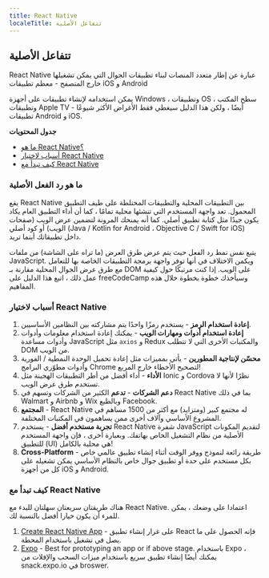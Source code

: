 ```yaml
---
title: React Native
localeTitle: تتفاعل الأصلية
---
```

## تتفاعل الأصلية

React Native عبارة عن إطار متعدد المنصات لبناء تطبيقات الجوال التي يمكن تشغيلها خارج المتصفح - معظم تطبيقات iOS و Android

يمكن استخدامه لإنشاء تطبيقات على أجهزة Windows ، وتطبيقات OS سطح المكتب ، وتطبيقات Apple TV أيضًا ، ولكن هذا الدليل سيغطي فقط الأغراض الأكثر شيوعًا - تطبيقات Android و iOS.

**جدول المحتويات**

*   [ما هو React Native؟](#what-is-react-native)
*   [أسباب لاختيار React Native](#reasons-to-choose-react-native)
*   [كيف تبدأ مع React Native](#how-to-get-started-with-react-native)

### ما هو رد الفعل الأصلية

يقع React Native بين التطبيقات المحلية والتطبيقات المختلطة على طيف التطبيق المحمول. تعد واجهة المستخدم التي تنشئها محلية تمامًا ، كما أن أداء التطبيق العام يكاد يكون جيدًا مثل كتابة تطبيق أصلي. كما أنه يمنحك المرونة لتضمين عرض الويب (صفحات الويب) أو كود أصلي (Java / Kotlin for Android ، Objective C / Swift for iOS) داخل تطبيقاتك أينما تريد.

يتبع نفس نمط رد الفعل حيث يتم عرض طرق العرض (ما تراه على الشاشة) من ملفات JavaScript. ويكمن الاختلاف في أنها توفر واجهة برمجة التطبيقات الخاصة بها للتعامل مع طرق عرض الجوال المحلية مقارنة بـ DOM على الويب. إذا كنت مرتبكًا حول كيفية عمل ذلك ، اتبع هذا الدليل على freeCodeCamp وسيأخذك خطوة بخطوة خلال هذه المفاهيم.

### أسباب لاختيار React Native

1.  **إعادة استخدام الرمز** - يستخدم رمزًا واحدًا يتم مشاركته بين النظامين الأساسيين.
2.  **إعادة استخدام أدوات ومهارات الويب** - يمكنك إعادة استخدام معلومات وأدوات وأدوات مساعدة JavaScript مثل `axios` و Redux والمكتبات الأخرى التي لا تتطلب DOM من الويب.
3.  **محسّن لإنتاجية المطورين** - يأتي بمميزات مثل إعادة تحميل الوحدة النمطية / الفورية وأدوات مطوّري البرامج Chrome لتصحيح الأخطاء خارج المربع!
4.  **الأداء** - أداء أفضل من أطر التطبيقات الهجينة مثل Ionic و Cordova نظرًا لأنها لا تستخدم طرق عرض الويب.
5.  **دعم الشركات** - **تدعم** الكثير من الشركات وتسهم في React Native بما في ذلك Walmart و Airbnb و Wix وبالطبع Facebook.
6.  **المجتمع** - React Native له مجتمع كبير (ومتزايد) مع أكثر من 1500 مساهم في المشروع الأساسي وآلاف أخرى ممن يساهمون في المكتبات المختلفة.
7.  **تجربة مستخدم أفضل** - يستخدم React Native شفرة JavaScript لتقديم المكونات الأصلية من نظام التشغيل الخاص بهاتفك. وبعبارة أخرى ، فإن واجهة المستخدم للتطبيق (UI) هي محلية بالكامل!
8.  **Cross-Platform** - طريقة رائعة لنموذج ووفر الوقت أثناء إنشاء تطبيق عالمي خاص بكل مستخدم على حدة أو تطبيق جوال خاص بالنظام الأساسي يمكن تشغيله على كل من أجهزة iOS و Android.

### كيف تبدأ مع React Native

هناك طريقتان سريعتان سهلتان للبدء مع React Native. اعتمادا على وضعك ، يمكن للمرء أن يكون خيارا أفضل بالنسبة لك.

1.  [Create React Native App](https://www.npmjs.com/package/create-react-native-app) - على غرار إنشاء تطبيق React فإنه الحصول على ما يصل في تشغيل باستخدام المحطة.
2.  [Expo](https://expo.io) - Best for prototyping an app or if above stage. باستخدام Expo ، يمكنك أيضًا إنشاء تطبيق سريع باستخدام ميزات السحب والإفلات من snack.expo.io في broswer.